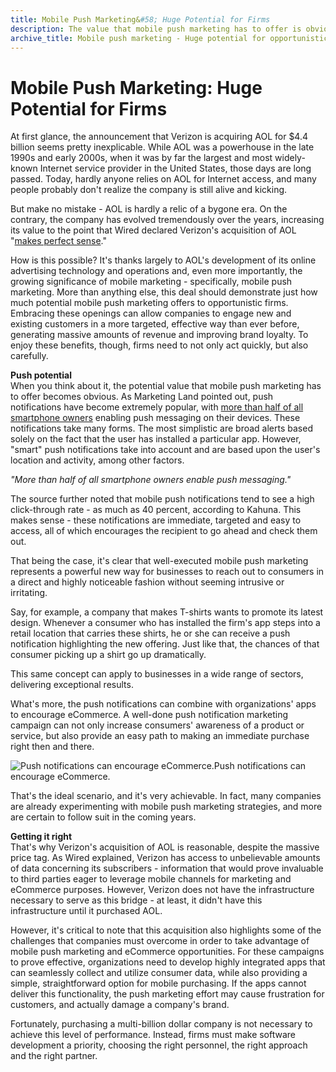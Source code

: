 ```yaml
---
title: Mobile Push Marketing&#58; Huge Potential for Firms
description: The value that mobile push marketing has to offer is obvious. More than half of all smartphone owners enable push messaging on their devices.
archive_title: Mobile push marketing - Huge potential for opportunistic firms
---
```


# Mobile Push Marketing: Huge Potential for Firms

At first glance, the announcement that Verizon is acquiring AOL for $4.4 billion seems pretty inexplicable. While AOL was a powerhouse in the late 1990s and early 2000s, when it was by far the largest and most widely-known Internet service provider in the United States, those days are long passed. Today, hardly anyone relies on AOL for Internet access, and many people probably don't realize the company is still alive and kicking.

But make no mistake - AOL is hardly a relic of a bygone era. On the contrary, the company has evolved tremendously over the years, increasing its value to the point that Wired declared Verizon's acquisition of AOL "[makes perfect sense](http://www.wired.com/2015/05/aol-verizon/)."

How is this possible? It's thanks largely to AOL's development of its online advertising technology and operations and, even more importantly, the growing significance of mobile marketing - specifically, mobile push marketing. More than anything else, this deal should demonstrate just how much potential mobile push marketing offers to opportunistic firms. Embracing these openings can allow companies to engage new and existing customers in a more targeted, effective way than ever before, generating massive amounts of revenue and improving brand loyalty. To enjoy these benefits, though, firms need to not only act quickly, but also carefully.

**Push potential**  
When you think about it, the potential value that mobile push marketing has to offer becomes obvious. As Marketing Land pointed out, push notifications have become extremely popular, with [more than half of all smartphone owners](http://marketingland.com/can-push-notifications-replace-marketing-emails-116359) enabling push messaging on their devices. These notifications take many forms. The most simplistic are broad alerts based solely on the fact that the user has installed a particular app. However, "smart" push notifications take into account and are based upon the user's location and activity, among other factors. 

_"More than half of all smartphone owners enable push messaging."_

The source further noted that mobile push notifications tend to see a high click-through rate - as much as 40 percent, according to Kahuna. This makes sense - these notifications are immediate, targeted and easy to access, all of which encourages the recipient to go ahead and check them out.

That being the case, it's clear that well-executed mobile push marketing represents a powerful new way for businesses to reach out to consumers in a direct and highly noticeable fashion without seeming intrusive or irritating. 

Say, for example, a company that makes T-shirts wants to promote its latest design. Whenever a consumer who has installed the firm's app steps into a retail location that carries these shirts, he or she can receive a push notification highlighting the new offering. Just like that, the chances of that consumer picking up a shirt go up dramatically.

This same concept can apply to businesses in a wide range of sectors, delivering exceptional results. 

What's more, the push notifications can combine with organizations' apps to encourage eCommerce. A well-done push notification marketing campaign can not only increase consumers' awareness of a product or service, but also provide an easy path to making an immediate purchase right then and there. 

![Push notifications can encourage eCommerce.](http://pictures.brafton.com/x_0_0_0_14070179_800.jpg)Push notifications can encourage eCommerce.

That's the ideal scenario, and it's very achievable. In fact, many companies are already experimenting with mobile push marketing strategies, and more are certain to follow suit in the coming years.

**Getting it right**  
That's why Verizon's acquisition of AOL is reasonable, despite the massive price tag. As Wired explained, Verizon has access to unbelievable amounts of data concerning its subscribers - information that would prove invaluable to third parties eager to leverage mobile channels for marketing and eCommerce purposes. However, Verizon does not have the infrastructure necessary to serve as this bridge \- at least, it didn't have this infrastructure until it purchased AOL. 

However, it's critical to note that this acquisition also highlights some of the challenges that companies must overcome in order to take advantage of mobile push marketing and eCommerce opportunities. For these campaigns to prove effective, organizations need to develop highly integrated apps that can seamlessly collect and utilize consumer data, while also providing a simple, straightforward option for mobile purchasing. If the apps cannot deliver this functionality, the push marketing effort may cause frustration for customers, and actually damage a company's brand. 

Fortunately, purchasing a multi-billion dollar company is not necessary to achieve this level of performance. Instead, firms must make software development a priority, choosing the right personnel, the right approach and the right partner.
